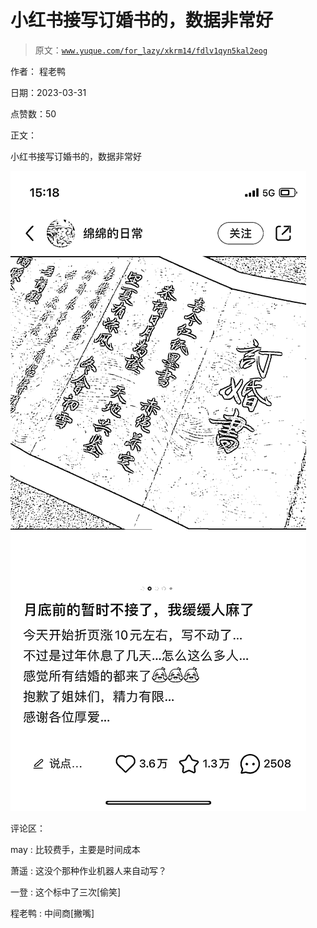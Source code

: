# 小红书接写订婚书的，数据非常好

> 原文：[`www.yuque.com/for_lazy/xkrm14/fdlv1qyn5kal2eog`](https://www.yuque.com/for_lazy/xkrm14/fdlv1qyn5kal2eog)

作者： 程老鸭

日期：2023-03-31

点赞数：50

正文：

小红书接写订婚书的，数据非常好

![](img/256296c1449393b5b4a48b3f01553447.png)

评论区：

may : 比较费手，主要是时间成本

萧遥 : 这没个那种作业机器人来自动写？

一登 : 这个标中了三次[偷笑]

程老鸭 : 中间商[撇嘴]



